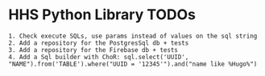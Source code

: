 # HHS Python Library TODOs

    1. Check execute SQLs, use params instead of values on the sql string
    2. Add a repository for the PostgresSql db + tests
    3. Add a repository for the Firebase db + tests
    4. Add a Sql builder with ChoR: sql.select('UUID', "NAME").from('TABLE').where("UUID = '12345'").and("name like %Hugo%")
